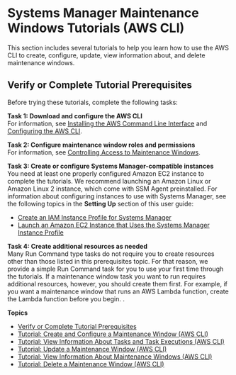 # Systems Manager Maintenance Windows Tutorials \(AWS CLI\)<a name="maintenance-windows-tutorials"></a>

This section includes several tutorials to help you learn how to use the AWS CLI to create, configure, update, view information about, and delete maintenance windows\. 

## Verify or Complete Tutorial Prerequisites<a name="mw-cli-tutorial-setup"></a>

Before trying these tutorials, complete the following tasks:

**Task 1: Download and configure the AWS CLI**  
For information, see [Installing the AWS Command Line Interface](url-cli-ug;installing.html) and [Configuring the AWS CLI](url-cli-ug;cli-chap-getting-started.html)\.

**Task 2: Configure maintenance window roles and permissions**  
For information, see [Controlling Access to Maintenance Windows](sysman-maintenance-permissions.md)\.

**Task 3: Create or configure Systems Manager\-compatible instances**  
You need at least one properly configured Amazon EC2 instance to complete the tutorials\. We recommend launching an Amazon Linux or Amazon Linux 2 instance, which come with SSM Agent preinstalled\. For information about configuring instances to use with Systems Manager, see the following topics in the **Setting Up** section of this user guide:
+ [Create an IAM Instance Profile for Systems Manager](setup-instance-profile.md)
+ [Launch an Amazon EC2 Instance that Uses the Systems Manager Instance Profile](setup-launch-managed-instance.md)

**Task 4: Create additional resources as needed**  
Many Run Command type tasks do not require you to create resources other than those listed in this prerequisites topic\. For that reason, we provide a simple Run Command task for you to use your first time through the tutorials\. If a maintenance window task you want to run requires additional resources, however, you should create them first\. For example, if you want a maintenance window that runs an AWS Lambda function, create the Lambda function before you begin\. \.

**Topics**
+ [Verify or Complete Tutorial Prerequisites](#mw-cli-tutorial-setup)
+ [Tutorial: Create and Configure a Maintenance Window \(AWS CLI\)](maintenance-windows-cli-tutorials-create.md)
+ [Tutorial: View Information About Tasks and Task Executions \(AWS CLI\)](mw-cli-tutorial-task-info.md)
+ [Tutorial: Update a Maintenance Window \(AWS CLI\)](maintenance-windows-cli-tutorials-update.md)
+ [Tutorial: View Information About Maintenance Windows \(AWS CLI\)](maintenance-windows-cli-tutorials-describe.md)
+ [Tutorial: Delete a Maintenance Window \(AWS CLI\)](mw-cli-tutorial-delete-mw.md)